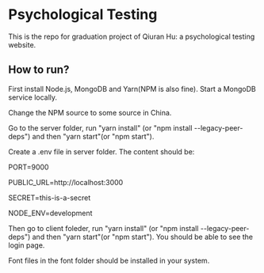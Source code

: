 # Psychological Testing

This is the repo for graduation project of Qiuran Hu: a psychological testing website.

## How to run?
First install Node.js, MongoDB and Yarn(NPM is also fine). Start a MongoDB service locally.

Change the NPM source to some source in China.

Go to the server folder, run "yarn install" (or "npm install --legacy-peer-deps") and then "yarn start"(or "npm start").

Create a .env file in server folder. The content should be:

PORT=9000

PUBLIC_URL=http://localhost:3000

SECRET=this-is-a-secret

NODE_ENV=development

Then go to client foleder, run "yarn install" (or "npm install --legacy-peer-deps") and then "yarn start"(or "npm start"). 
You should be able to see the login page.

Font files in the font folder should be installed in your system. 